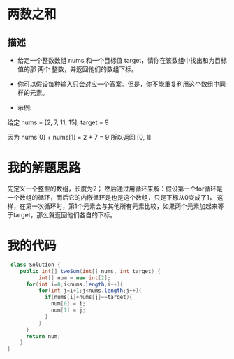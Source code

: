 # 两数之和
## 描述
- 给定一个整数数组 nums 和一个目标值 target，请你在该数组中找出和为目标值的那 两个 整数，并返回他们的数组下标。
- 你可以假设每种输入只会对应一个答案。但是，你不能重复利用这个数组中同样的元素。

- 示例:

给定 nums = [2, 7, 11, 15], target = 9

因为 nums[0] + nums[1] = 2 + 7 = 9
所以返回 [0, 1]



# 我的解题思路
先定义一个整型的数组，长度为2；
然后通过用循环来解：假设第一个for循环是一个数组的循环，而后它的内嵌循环是也是这个数组，只是下标从0变成了1，
这样，在第一次循环时，第1个元素会与其他所有元素比较，如果两个元素加起来等于target，那么就返回他们各自的下标。

# 我的代码
```java
 class Solution {
    public int[] twoSum(int[] nums, int target) {
		  int[] num = new int[2];
      for(int i=0;i<nums.length;i++){
          for(int j=i+1;j<nums.length;j++){
            if(nums[i]+nums[j]==target){
              num[0] = i;
              num[1] = j;
            }
          }
      }
      return num;
    }
}
```
